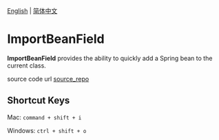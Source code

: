 [English](README_en.md) | [简体中文](README.md)

# ImportBeanField

<!-- Plugin description -->
**ImportBeanField** provides the ability to quickly add a Spring bean to the current class.

source code url  [source_repo]

## Shortcut Keys

Mac: `command + shift + i`

Windows: `ctrl + shift + o`

[source_repo]: https://github.com/2720851545/ImportBeanField
<!-- Plugin description end -->
